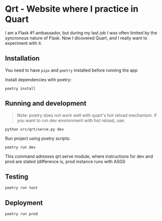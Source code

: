 # Qrt - Website where I practice in Quart  

I am a Flask #1 ambassador, but during my last job I was often limited by the syncronous nature of Flask. Now I dicovered Quart, and I really want to experiment with it.  

## Installation  

You need to have `pipx` and `poetry` installed before running the app  

Install dependencies with poetry:

    poetry install

## Running and development  

> Note: poetry does not work well with quart's hot reload mechanism. If you want to run dev environment with hot reload, use:

    python src/qrt/serve.py dev

Run project using poetry scripts:

    poetry run dev

This command adresses qrt.serve module, where instructions for dev and prod are stated (difference is, prod instance runs with ASGI)

## Testing

    poetry run test

## Deployment  

    poetry run prod